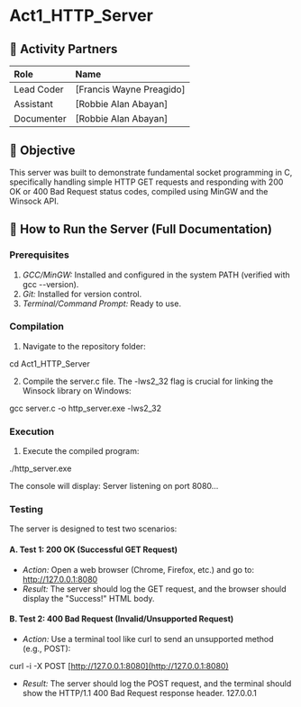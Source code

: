 # Act1_HTTP_Server
## 👥 Activity Partners
| Role | Name |
| :--- | :--- |
| Lead Coder | [Francis Wayne Preagido] |
| Assistant   | [Robbie Alan Abayan]  |
| Documenter | [Robbie Alan Abayan] |
## 🎯 Objective
This server was built to demonstrate fundamental socket programming in
C, specifically handling simple HTTP GET requests and responding with
200 OK or 400 Bad Request status codes, compiled using MinGW and the
Winsock API.
## 🚀 How to Run the Server (Full Documentation)
### Prerequisites
1. *GCC/MinGW:* Installed and configured in the system PATH
(verified with gcc --version).
2. *Git:* Installed for version control.
3. *Terminal/Command Prompt:* Ready to use.
### Compilation
1. Navigate to the repository folder:
 
 cd Act1_HTTP_Server
 
2. Compile the server.c file. The -lws2_32 flag is crucial for
linking the Winsock library on Windows:
 
 gcc server.c -o http_server.exe -lws2_32
 
### Execution
1. Execute the compiled program:
 
 ./http_server.exe
 
 The console will display: Server listening on port 8080...
### Testing
The server is designed to test two scenarios:
#### A. Test 1: 200 OK (Successful GET Request)
* *Action:* Open a web browser (Chrome, Firefox, etc.) and go to:
 http://127.0.0.1:8080
* *Result:* The server should log the GET request, and the browser
should display the "Success!" HTML body.
#### B. Test 2: 400 Bad Request (Invalid/Unsupported Request)
* *Action:* Use a terminal tool like curl to send an unsupported
method (e.g., POST):
 
 curl -i -X POST [http://127.0.0.1:8080](http://127.0.0.1:8080)
 
* *Result:* The server should log the POST request, and the terminal
should show the HTTP/1.1 400 Bad Request response header.
127.0.0.1